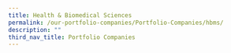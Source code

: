 ```yaml
---
title: Health & Biomedical Sciences
permalink: /our-portfolio-companies/Portfolio-Companies/hbms/
description: ""
third_nav_title: Portfolio Companies
---
```


<link rel="stylesheet" href="/sgds.css"/>
<div id="companies-result" style="display: flex; flex-wrap: wrap; padding: 10px">
</div>
